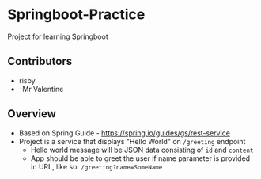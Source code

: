 # Springboot-Practice
Project for learning Springboot

## Contributors
- risby
- -Mr Valentine

## Overview
- Based on Spring Guide - https://spring.io/guides/gs/rest-service
- Project is a service that displays "Hello World" on `/greeting` endpoint
  - Hello world message will be JSON data consisting of `id` and `content`
  - App should be able to greet the user if name parameter is provided in URL, like so: `/greeting?name=SomeName`